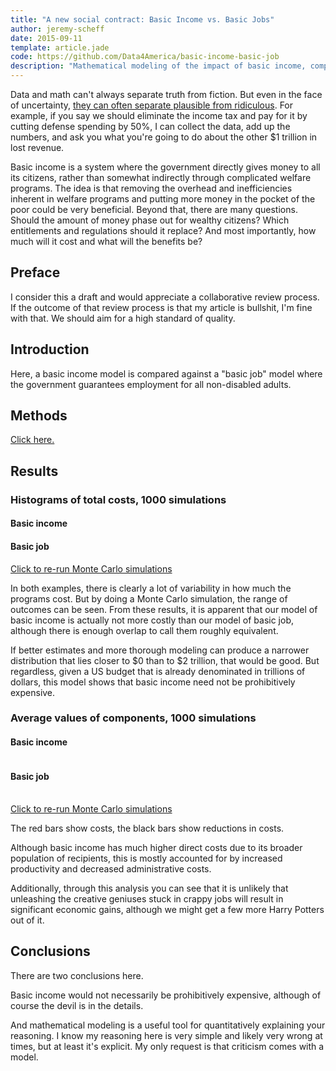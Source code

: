 ```yaml
---
title: "A new social contract: Basic Income vs. Basic Jobs"
author: jeremy-scheff
date: 2015-09-11
template: article.jade
code: https://github.com/Data4America/basic-income-basic-job
description: "Mathematical modeling of the impact of basic income, compared against if the government just gave everyone jobs."
---
```


Data and math can't always separate truth from fiction. But even in the face of uncertainty, [they can often separate plausible from ridiculous](http://slatestarcodex.com/2015/08/12/stop-adding-zeroes/). For example, if you say we should eliminate the income tax and pay for it by cutting defense spending by 50%, I can collect the data, add up the numbers, and ask you what you're going to do about the other $1 trillion in lost revenue.

Basic income is a system where the government directly gives money to all its citizens, rather than somewhat indirectly through complicated welfare programs. The idea is that removing the overhead and inefficiencies inherent in welfare programs and putting more money in the pocket of the poor could be very beneficial. Beyond that, there are many questions. Should the amount of money phase out for wealthy citizens? Which entitlements and regulations should it replace? And most importantly, how much will it cost and what will the benefits be?

<span class="more"></span>

<style>
  .bar rect {
    fill: steelblue;
    shape-rendering: crispEdges;
  }

  .axis path, .axis line {
    fill: none;
    stroke: #000;
    shape-rendering: crispEdges;
  }

  #tooltip {
    background-color: #000;
    color: #fff;
    position: absolute;
    border-radius: 8px;
    pointer-events: none;
    padding: 5px;
    z-index: 10;
    opacity: 0;
  }
</style>

## Preface

I consider this a draft and would appreciate a collaborative review process. If the outcome of that review process is that my article is bullshit, I'm fine with that. We should aim for a high standard of quality.

## Introduction

Here, a basic income model is compared against a "basic job" model where the government guarantees employment for all non-disabled adults.

## Methods

[Click here.](methods.html)

## Results

### Histograms of total costs, 1000 simulations

<div class="row">
  <div class="col-sm-6">
    <h4>Basic income</h4>
    <div id="biHist"></div>
  </div>
  <div class="col-sm-6">
    <h4>Basic job</h4>
    <div id="bjHist"></div>
  </div>
</div>

<a href="javascript:run()">Click to re-run Monte Carlo simulations</a>

In both examples, there is clearly a lot of variability in how much the programs cost. But by doing a Monte Carlo simulation, the range of outcomes can be seen. From these results, it is apparent that our model of basic income is actually not more costly than our model of basic job, although there is enough overlap to call them roughly equivalent.

If better estimates and more thorough modeling can produce a narrower distribution that lies closer to $0 than to $2 trillion, that would be good. But regardless, given a US budget that is already denominated in trillions of dollars, this model shows that basic income need not be prohibitively expensive.

### Average values of components, 1000 simulations

<div id="tooltip"></div>
<div class="row">
  <div class="col-sm-6 col-md-5 col-lg-4">
    <h4>Basic income</h4>
    <table id="biBars"></table>
  </div>
  <div class="col-sm-6 col-md-5 col-lg-4">
    <h4>Basic job</h4>
    <table id="bjBars"></table>
  </div>
</div><p></p>

<a href="javascript:run()">Click to re-run Monte Carlo simulations</a>

The red bars show costs, the black bars show reductions in costs.

Although basic income has much higher direct costs due to its broader population of recipients, this is mostly accounted for by increased productivity and decreased administrative costs.

Additionally, through this analysis you can see that it is unlikely that unleashing the creative geniuses stuck in crappy jobs will result in significant economic gains, although we might get a few more Harry Potters out of it.

## Conclusions

There are two conclusions here.

Basic income would not necessarily be prohibitively expensive, although of course the devil is in the details.

And mathematical modeling is a useful tool for quantitatively explaining your reasoning. I know my reasoning here is very simple and likely very wrong at times, but at least it's explicit. My only request is that criticism comes with a model.

<script type="text/javascript" src="https://cdnjs.cloudflare.com/ajax/libs/d3/3.5.6/d3.min.js"></script>
<script type="text/javascript" src="basic-income-basic-job.js"></script>